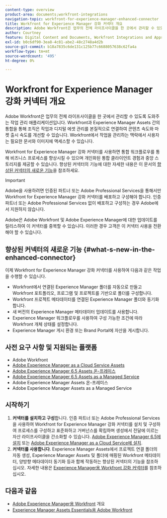 ```yaml
---
content-type: overview
product-area: documents;workfront-integrations
navigation-topic: workfront-for-experience-manager-enhanced-connector
title: Workfront for Experience Manager 강화 커넥터 개요
description: Adobe Workfront은 업무의 전체 라이프사이클을 한 곳에서 관리할 수 있도록 도와주는 작업 관리 애플리케이션입니다. Workfront과 Experience Manager Assets 간의 통합을 통해 조직은 작업과 디지털 에셋 관리를 본질적으로 연결하여 콘텐츠 속도와 마켓 출시 속도를 개선할 수 있습니다. Workfront에서 작업을 관리하는 맥락에서 사용자는 필요한 문서와 이미지에 액세스할 수 있습니다.
author: Courtney
feature: Digital Content and Documents, Workfront Integrations and Apps
exl-id: b0c6df90-3ea8-4c81-abe2-48c2748a4d2b
source-git-commit: b18a7835c6de131c125b77c6688057638c62fa4a
workflow-type: tm+mt
source-wordcount: '495'
ht-degree: 0%

---
```


# Workfront for Experience Manager 강화 커넥터 개요

<!-- Audited: 01/2024 -->

Adobe Workfront은 업무의 전체 라이프사이클을 한 곳에서 관리할 수 있도록 도와주는 작업 관리 애플리케이션입니다. Workfront과 Experience Manager Assets 간의 통합을 통해 조직은 작업과 디지털 에셋 관리를 본질적으로 연결하여 콘텐츠 속도와 마켓 출시 속도를 개선할 수 있습니다. Workfront에서 작업을 관리하는 맥락에서 사용자는 필요한 문서와 이미지에 액세스할 수 있습니다.

Workfront for Experience Manager 강화 커넥터를 사용하면 통합 워크플로우를 통해 비즈니스 프로세스를 향상시킬 수 있으며 개인화된 통합 클라이언트 경험과 중앙 스토리지를 제공할 수 있습니다. 향상된 커넥터의 기능에 대한 자세한 내용은 이 문서의 [향상된 커넥터의 새로운 기능](#what-s-new-in-the-enhanced-connector)을 참조하세요.

>[!IMPORTANT]
>
>Adobe을 사용하려면 인증된 파트너 또는 Adobe Professional Services을 통해서만 Workfront for Experience Manager 강화 커넥터를 배포하고 구성해야 합니다. 인증 파트너 또는 Adobe Professional Services 없이 배포하고 구성하는 경우 Adobe에서 지원하지 않습니다.
>
>Adobe은 Adobe Workfront 및 Adobe Experience Manager에 대한 업데이트를 릴리스하여 이 커넥터를 중복할 수 있습니다. 이러한 경우 고객은 이 커넥터 사용을 전환해야 할 수 있습니다.

## 향상된 커넥터의 새로운 기능 {#what-s-new-in-the-enhanced-connector}

이제 Workfront for Experience Manager 강화 커넥터를 사용하여 다음과 같은 작업을 수행할 수 있습니다.

* Workfront에서 연결된 Experience Manager 폴더를 자동으로 만들고 Workfront 포트폴리오, 프로그램 및 프로젝트를 기반으로 폴더를 구성합니다.
* Workfront 프로젝트 메타데이터를 연결된 Experience Manager 폴더와 동기화합니다.
* 새 버전의 Experience Manager 메타데이터 업데이트를 사용합니다.
* Experience Manager 워크플로우를 사용하여 구성 가능한 조건에 따라 Workfront 개체 상태를 설정합니다.
* Experience Manager 게시 환경 또는 Brand Portal에 자산을 게시합니다.

## 사전 요구 사항 및 지원되는 플랫폼

* Adobe Workfront
* [Adobe Experience Manager as a Cloud Service Assets](https://helpx.adobe.com/kr/legal/product-descriptions/adobe-experience-manager-cloud-service.html)
* [Adobe Experience Manager 6.5 Assets 온-프레미스](https://helpx.adobe.com/kr/legal/product-descriptions/adobe-experience-manager-on-premise.html)
* [Adobe Experience Manager 6.5 Assets as a Managed Service](https://helpx.adobe.com/kr/legal/product-descriptions/adobe-experience-manager-managed-services.html)
* Adobe Experience Manager Assets 온-프레미스
* Adobe Experience Manager Assets as a Managed Service

## 시작하기

1. **커넥터를 설치하고 구성**&#x200B;합니다. 인증 파트너 또는 Adobe Professional Services을 사용하여 Workfront for Experience Manager 강화 커넥터를 설치 및 구성하여 프로세스를 구성하고 표준화하고 거버넌스를 확립하며 생성에서 전달에 이르는 자산 라이프사이클을 간소화할 수 있습니다. [Adobe Experience Manager 6.5에 설치](https://experienceleague.adobe.com/ko/docs/experience-manager-65/content/assets/integrations/workfront-integrations) 또는 [Adobe Experience Manager as a Cloud Service에 설치](https://experienceleague.adobe.com/ko/docs/experience-manager-cloud-service/content/assets/integrations/workfront-connector-install).
1. **커넥터를 사용합니다**. Experience Manager Assets에서 프로젝트 연결 폴더의 자동 생성, Experience Manager Assets 및 폴더에 매핑된 Workfront 메타데이터, 양방향 메타데이터 동기화 등과 함께 작동하는 향상된 커넥터의 기능을 참조하십시오. 자세한 내용은 [Experience Manager용 Workfront 강화 커넥터](../../../documents/workfront-and-experience-manager-integrations/workfront-for-experience-manager-enhanced-connector/workfront-for-aem-enhanced-connector.md)를 참조하십시오.

## 다음과 같음

* [Adobe Experience Manager용 Workfront](https://business.adobe.com/products/workfront/aem-integration.html) 개요
* [Experience Manager Assets Essentials용 Adobe Workfront](../../../documents/adobe-workfront-for-experience-manager-assets-essentials/workfront-for-aem-asset-essentials.md)
